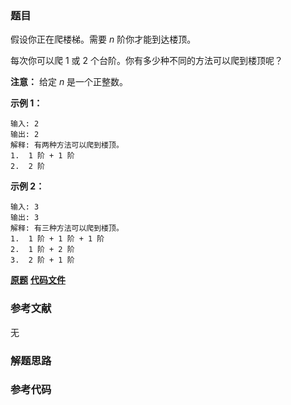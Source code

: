 ### 题目
假设你正在爬楼梯。需要 _n_  阶你才能到达楼顶。

每次你可以爬 1 或 2 个台阶。你有多少种不同的方法可以爬到楼顶呢？

**注意：** 给定 _n_ 是一个正整数。

**示例 1：**

    
    
    输入: 2
    输出: 2
    解释: 有两种方法可以爬到楼顶。
    1.  1 阶 + 1 阶
    2.  2 阶

**示例 2：**

    
    
    输入: 3
    输出: 3
    解释: 有三种方法可以爬到楼顶。
    1.  1 阶 + 1 阶 + 1 阶
    2.  1 阶 + 2 阶
    3.  2 阶 + 1 阶
    

 **[原题](https://leetcode-cn.com/problems/climbing-stairs/)**    **[代码文件]()**


### 参考文献
无

### 解题思路




### 参考代码

```go


```





